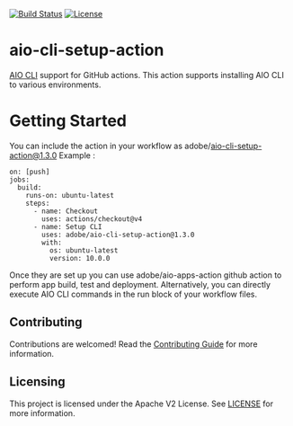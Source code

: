 [![Build Status](https://travis-ci.com/adobe/aio-cli-setup-action.svg?branch=master)](https://travis-ci.com/adobe/aio-cli-setup-action)
[![License](https://img.shields.io/badge/License-Apache%202.0-blue.svg)](https://opensource.org/licenses/Apache-2.0)

# aio-cli-setup-action
[AIO CLI](https://github.com/adobe/aio-cli) support for GitHub actions. This action supports installing AIO CLI to various environments.

# Getting Started
You can include the action in your workflow as adobe/aio-cli-setup-action@1.3.0 Example :


```
on: [push]
jobs:
  build:
    runs-on: ubuntu-latest
    steps:
      - name: Checkout
        uses: actions/checkout@v4
      - name: Setup CLI
        uses: adobe/aio-cli-setup-action@1.3.0
        with:
          os: ubuntu-latest
          version: 10.0.0
 ```
Once they are set up you can use adobe/aio-apps-action github action to perform app build, test and deployment. Alternatively, you can directly execute AIO CLI commands in the run block of your workflow files.

 ## Contributing

Contributions are welcomed! Read the [Contributing Guide](./.github/CONTRIBUTING.md) for more information.

## Licensing

This project is licensed under the Apache V2 License. See [LICENSE](LICENSE) for more information.
